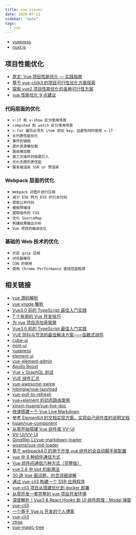 ```yaml
---
title: vue issues
date: 2020-07-21
sidebar: "auto"
tags:
  - vue
---
```


- [vuepress](https://github.com/vuejs/vuepress)
- [nuxt.js](https://zh.nuxtjs.org/)

## 项目性能优化

- [原文: Vue 项目性能优化 — 实践指南](https://juejin.im/post/5d548b83f265da03ab42471d)
- [基于 vue-cli@3 的项目可行性优化方案探索](https://github.com/HaoChuan9421/vue-cli3-optimization)
- [探索 vue2 项目性能优化的各种可行性方案](https://github.com/HaoChuan9421/vue-optimization/tree/master)
- [vue 性能优化 9 点建议](https://juejin.im/post/5da2c5fb6fb9a04de237a996)

### 代码层面的优化

- `v-if 和 v-show 区分使用场景`
- `computed 和 watch 区分使用场景`
- `v-for 遍历必须为 item 添加 key，且避免同时使用 v-if`
- `长列表性能优化`
- `事件的销毁`
- `图片资源懒加载`
- `路由懒加载`
- `第三方插件的按需引入`
- `优化无限列表性能`
- `服务端渲染 SSR or 预渲染`

### Webpack 层面的优化

- `Webpack 对图片进行压缩`
- `减少 ES6 转为 ES5 的冗余代码`
- `提取公共代码`
- `模板预编译`
- `提取组件的 CSS`
- `优化 SourceMap`
- `构建结果输出分析`
- `Vue 项目的编译优化`

### 基础的 Web 技术的优化

- `开启 gzip 压缩`
- `浏览器缓存`
- `CDN 的使用`
- `使用 Chrome Performance 查找性能瓶颈`

## 相关链接

- [vue 源码解析](https://ustbhuangyi.github.io/vue-analysis/)
- [vue vnode 解析](http://hcysun.me/vue-design/zh/)
- [Vue3.0 前的 TypeScript 最佳入门实践](https://juejin.im/post/5d0259f2518825405d15ae62)
- [7 个有用的 Vue 开发技巧](https://juejin.im/post/5ce3b519f265da1bb31c0d5f?#heading-2)
- [为 vue 项目添加骨架屏](https://juejin.im/entry/59e425296fb9a0451542ed44)
- [Vue3.0 前的 TypeScript 最佳入门实践](https://juejin.im/post/5d0259f2518825405d15ae62)
- [VUE 防抖与节流的最佳解决方案——函数式组件](https://juejin.im/post/5ce3e400f265da1bab298359)
- [cube-ui](https://github.com/didi/cube-ui)
- [mint-ui](http://mint-ui.github.io/#!/zh-cn)
- [vuepress](https://vuepress.docschina.org/guide/)
- [element ui](https://github.com/ElemeFE/element)
- [vue-element-admin](https://github.com/PanJiaChen/vue-element-admin)
- [Apollo Boost](https://akryum.github.io/vue-apollo/zh-cn/)
- [Vue + GraphQL 初试](https://juejin.im/post/5b2640bee51d45588d4d68d2#heading-8)
- [VUE 组件汇总](https://juejin.im/post/5af16a2cf265da0b8636353b)
- [vue-awesome-swipe](https://github.com/surmon-china/vue-awesome-swiper)
- [hilongjw/vue-lazyload](https://github.com/hilongjw/vue-lazyload)
- [vue-pull-to-refresh](https://github.com/bajian/vue-pull-to-refresh)
- [vue+element 的动态路由案例](https://github.com/vkcyan/vue-element-asyncLogin)
- [xinxin-huang/vue-live-doc](https://github.com/xinxin-huang/vue-live-doc)
- [快速搭建一个 Vue Live Markdown](https://zhuanlan.zhihu.com/p/34466243)
- [参考 ElementUI 的文档实现方案，实现自己组件库的说明文档](https://segmentfault.com/a/1190000016342795)
- [hsian/vue-component](https://github.com/hsian/vue-component)
- [从零开始搭建 Vue 组件库 VV-UI](https://juejin.im/entry/5a06de2151882574d17266b0)
- [VV-UI/VV-UI](https://github.com/VV-UI/VV-UI.git)
- [QingWei-Li/vue-markdown-loader](https://github.com/QingWei-Li/vue-markdown-loader)
- [wxsms/vue-md-loader](https://github.com/wxsms/vue-md-loader)
- [基于 webpack4.0 的用于开发 vue 组件的全自动脚手架配置](https://github.com/Richard-Choooou/vue-component-webpack)
- [vue 中 8 种组件通信方式](https://juejin.im/post/5d267dcdf265da1b957081a3)
- [Vue 组件间通信六种方式（完整版）](https://juejin.im/post/5cde0b43f265da03867e78d3)
- [vue 2.6 中 slot 的新用法](https://juejin.im/post/5d23d9ddf265da1bbf6941c9)
- [30 道 Vue 面试题，内含详细讲解](https://juejin.im/post/5d59f2a451882549be53b170)
- [通过 vue-cli3 构建一个 SSR 应用程序](https://juejin.im/post/5b98e5875188255c8320f88a)
- [vue-cli3 项目从搭建优化到 docker 部署](https://juejin.im/post/5c4a6fcd518825469414e062)
- [从零开发一套完整的 vue 项目开发环境](https://juejin.im/post/5e0cba76f265da5d4e27480c)
- [深度解析！Vue3 & React Hooks 新 UI 组件原理：Modal 弹窗](https://juejin.im/post/5e774a1ae51d4527271ebc92)
- [vue-cli3](https://kuangpf.com/vue-cli-analysis/start/npm.html)
- [一个基于 Vue.js 开发的个人博客](https://github.com/XNAL/don-blog)
- [vue-cli3](https://kuangpf.com/vue-cli-analysis/start/npm.html)
- [ztree](http://www.treejs.cn/v3/demo.php#_204)
- [vue-magic-tree](https://github.com/pengqiangsheng/vue-magic-tree/blob/master/src/components/ztree.vue)

